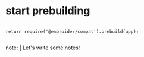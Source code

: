 # start prebuilding

```

return require('@embroider/compat').prebuild(app);


```

note: |
  Let's write some notes!